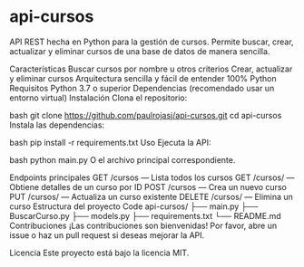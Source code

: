 # api-cursos

API REST hecha en Python para la gestión de cursos. Permite buscar, crear, actualizar y eliminar cursos de una base de datos de manera sencilla.

Características
Buscar cursos por nombre u otros criterios
Crear, actualizar y eliminar cursos
Arquitectura sencilla y fácil de entender
100% Python
Requisitos
Python 3.7 o superior
Dependencias (recomendado usar un entorno virtual)
Instalación
Clona el repositorio:

bash
git clone https://github.com/paulrojasj/api-cursos.git
cd api-cursos
Instala las dependencias:

bash
pip install -r requirements.txt
Uso
Ejecuta la API:

bash
python main.py
O el archivo principal correspondiente.

Endpoints principales
GET /cursos — Lista todos los cursos
GET /cursos/<id> — Obtiene detalles de un curso por ID
POST /cursos — Crea un nuevo curso
PUT /cursos/<id> — Actualiza un curso existente
DELETE /cursos/<id> — Elimina un curso
Estructura del proyecto
Code
api-cursos/
├── main.py
├── BuscarCurso.py
├── models.py
├── requirements.txt
└── README.md
Contribuciones
¡Las contribuciones son bienvenidas! Por favor, abre un issue o haz un pull request si deseas mejorar la API.

Licencia
Este proyecto está bajo la licencia MIT.

